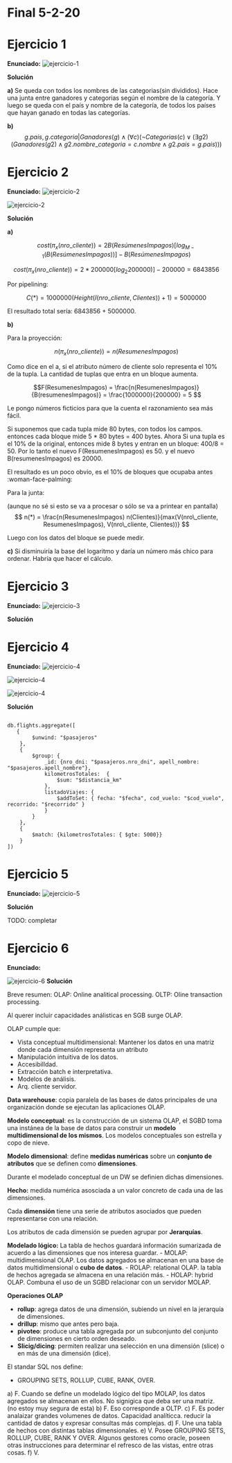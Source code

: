 # Final 5-2-20

# Ejercicio 1

**Enunciado:**
![ejercicio-1](ejercicio-1.png)

**Solución**

**a)** Se queda con todos los nombres de las categorias(sin divididos). Hace una junta entre ganadores y categorias según el nombre de la categoría. Y luego se queda con el país y nombre de la categoría, de todos los países que hayan ganado en todas las categorías. 

**b)**
$$ 
{ g.pais, g.categoria| Ganadores(g) \land (\forall c) (\lnot Categorias(c) \lor (\exists g2) (Ganadores(g2) \land g2.nombre\_categoria = c.nombre \land g2.pais = g.pais) ))}
$$


# Ejercicio 2

**Enunciado:**
![ejercicio-2](ejercicio-2.png)

![ejercicio-2](ejercicio-2-cont.png)

**Solución**

**a)** 

$$
cost(\pi_x(nro\_cliente)) = 2 B(ResúmenesImpagos) [log_{M-1}(B(ResúmenesImpagos))] -B(ResúmenesImpagos)
$$

$$
cost(\pi_x(nro\_cliente)) = 2 * 200000 [log_{2}200000)] -200000 = 6843856
$$

Por pipelining: 

$$
C(*) = 1000000 (Height(I(nro\_cliente, Clientes)) + 1) = 5000000
$$

El resultado total sería: 6843856 + 5000000.

**b)** 

Para la proyección: 

$$
n(\pi_x(nro\_cliente)) = n(ResumenesImpagos)
$$ 

Como dice en el a, si el atributo número de cliente solo representa el 10% de la tupla. La cantidad de tuplas que entra en un bloque aumenta. 

$$F(ResumenesImpagos) = \frac{n(ResumenesImpagos)}{B(resumenesImpagos)} = \frac{1000000}{200000} = 5 $$

Le pongo números ficticios para que la cuenta el razonamiento sea más fácil.

Si suponemos que cada tupla mide 80 bytes, con todos los campos. entonces cada bloque mide 5 * 80 bytes = 400 bytes. Ahora Si una tupla es el 10% de la original, entonces mide 8 bytes y entran en un bloque: 400/8 = 50. Por lo tanto el nuevo F(ResumenesImpagos) es 50. y el nuevo B(resumenesImpagos) es 20000.  

El resultado es un poco obvio, es el 10% de bloques que ocupaba antes :woman-face-palming:

Para la junta: 

(aunque no sé si esto se va a procesar o sólo se va a printear en pantalla)
$$
n(*) = \frac{n(ResumenesImpagos) n(Clientes)}{max(V(nro\_cliente, ResumenesImpagos), V(nro\_cliente, Clientes))}
$$

Luego con los datos del bloque se puede medir. 


**c)** 
Si disminuiría la base del logaritmo y daría un número más chico para ordenar. Habría que hacer el cálculo. 


# Ejercicio 3 

**Enunciado:**
![ejercicio-3](ejercicio-3.png)


**Solución**

# Ejercicio 4 

**Enunciado:**
![ejercicio-4](ejercicio-4.png)

![ejercicio-4](ejercicio-4-cont-1.png)

![ejercicio-4](ejercicio-4-cont-2.png)

**Solución**

```Mongodb

db.flights.aggregate([
   {
        $unwind: "$pasajeros"
    }, 
    {
        $group: {
            _id: {nro_dni: "$pasajeros.nro_dni", apell_nombre: "$pasajeros.apell_nombre"}, 
            kilometrosTotales:  { 
                $sum: "$distancia_km" 
            },
            listadoViajes: { 
                $addToSet: { fecha: "$fecha", cod_vuelo: "$cod_vuelo", recorrido: "$recorrido" }
            }
        }
    }, 
    {
        $match: {kilometrosTotales: { $gte: 5000}} 
    }
])

```




# Ejercicio 5

**Enunciado:**
![ejercicio-5](ejercicio-5.png)

**Solución**

TODO: completar


# Ejercicio 6

**Enunciado:**

![ejercicio-6](ejercicio-6.png)
**Solución**

Breve resumen: 
OLAP: Online analitical processing. 
OLTP: Oline transaction processing.

Al  querer incluir capacidades análisticas en SGB surge OLAP. 

OLAP cumple que:
- Vista conceptual multidimensional: Mantener los datos en una matriz donde cada dimensión representa un atributo
- Manipulación intuitiva de los datos. 
- Accesibilldad. 
- Extracción batch e interpretativa. 
- Modelos de análisis. 
- Arq. cliente servidor.

**Data warehouse**: copia paralela de las bases de datos principales de una organización donde se ejecutan las aplicaciones OLAP. 

**Modelo conceptual**: es la construcción de un sistema OLAP, el SGBD toma una instánea de la base de datos para construir un **modelo multidimensional de los mismos**. Los modelos conceptuales son estrella y copo de nieve. 

**Modelo dimensional**: define **medidas numéricas** sobre un **conjunto de atributos** que se definen como **dimensiones**. 

Durante el modelado conceptual de un DW se definien dichas dimensiones. 

**Hecho:** medida numérica asosciada a un valor concreto de cada una de las dimensiones. 

Cada **dimensión** tiene una serie de atributos asociados que pueden representarse con una relación. 

Los atributos de cada dimensión se pueden agrupar por **Jerarquías**. 

**Modelado lógico:**
La tabla de hechos guardará información sumarizada de acuerdo a las dimensiones que nos interesa guardar. 
    - MOLAP: multidimensional OLAP. Los datos agregados se almacenan en una base de datos multidimensional o **cubo de datos**. 
    - ROLAP: relational OLAP. la tabla de hechos agregada se almacena en una relación más. 
    - HOLAP: hybrid OLAP. Combuna el uso de un SGBD relacionar con un servidor MOLAP. 

**Operaciones OLAP**
- **rollup**: agrega datos de una dimensión, subiendo un nivel en la jerarquía de dimensiones. 
- **drillup**: mismo que antes pero baja. 
- **pivoteo**: produce una tabla agregada por un subconjunto del conjunto de dimensiones en cierto orden deseado. 
- **Slicig/dicing**: permiten realizar una selección en una dimensión (slice) o en más de una dimensión (dice).

El standar SQL nos define:
- GROUPING SETS, ROLLUP, CUBE, RANK, OVER. 

a) F. Cuando se define un modelado lógico del tipo MOLAP, los datos agregados se almacenan en ellos. No signigica que deba ser una matriz. (no estoy muy segura de esta)
b) F. Eso corresponde a OLTP. 
c) F. Es poder analaizar grandes volumenes de datos. Capacidad analíticca. reducir la cantidad de datos y expresar consultas más complejas. 
d) F. Une una tabla de hechos con distintas tablas dimensionales. 
e) V. Posee GROUPING SETS, ROLLUP, CUBE, RANK Y OVER. Algunos gestores como oracle, poseen otras instrucciones para determinar el refresco de las vistas, entre otras cosas. 
f) V. 